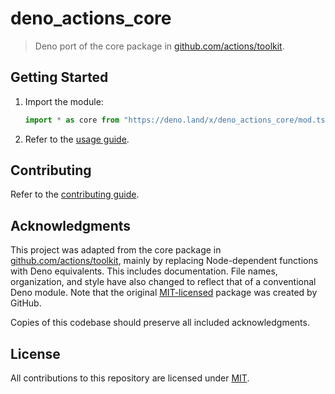 # deno_actions_core

> Deno port of the core package in
> [github.com/actions/toolkit](https://github.com/actions/toolkit).

## Getting Started

1. Import the module:
   ```typescript
   import * as core from "https://deno.land/x/deno_actions_core/mod.ts";
   ```

2. Refer to the [usage guide](./USAGE.md).

## Contributing

Refer to the [contributing guide](./CONTRIBUTING.md).

## Acknowledgments

This project was adapted from the core package in
[github.com/actions/toolkit](https://github.com/actions/toolkit), mainly by
replacing Node-dependent functions with Deno equivalents. This includes
documentation. File names, organization, and style have also changed to reflect
that of a conventional Deno module. Note that the original
[MIT-licensed](https://github.com/actions/toolkit/blob/main/packages/core/LICENSE.md)
package was created by GitHub.

Copies of this codebase should preserve all included acknowledgments.

## License

All contributions to this repository are licensed under
[MIT](https://github.com/reeseschultz/deno_actions_core/blob/main/LICENSE).
